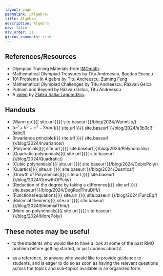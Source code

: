 ```yaml
---
layout: page
permalink: /Algebra/
title: Algebra
description: Algebra
nav: false
nav_order: 21
giscus_comments: true
---
```


## References/Resources

* Olympiad Training Materials from [IMOmath](https://imomath.com/index.cgi?page=mathTexts).
* Mathematical Olympiad Treasures by Titu Andreescu, Bogdan Enescu
* 101 Problems in Algebra by Titu Andreescu, Zuming Feng 
* Mathematical Olympiad Challenges by Titu Andreescu, Răzvan Gelca
* Putnam and Beyond by Răzvan Gelca, Titu Andreescu
* A [video](https://www.youtube.com/watch?v=gvG22CFDK2o) by [Zlatko Salko Lagumdžija](https://www.imo-official.org/participant_r.aspx?id=25889).

## Handouts

- [Warm up]({{ site.url }}{{ site.baseurl }}/blog/2024/WarmUp/)
- [$a^3+b^3+c^3 - 3abc$]({{ site.url }}{{ site.baseurl }}/blog/2024/a3b3c3-3abc/)
- [Invariance principle]({{ site.url }}{{ site.baseurl }}/blog/2024/Invariance/)
- [Polynomials]({{ site.url }}{{ site.baseurl }}/blog/2024/Polynomials/)
- [Quadratic polynomials]({{ site.url }}{{ site.baseurl }}/blog/2024/Quadratic/)
- [Cubic polynomials]({{ site.url }}{{ site.baseurl }}/blog/2024/CubicPoly/)
- [Quartics]({{ site.url }}{{ site.baseurl }}/blog/2024/Quartics/)
- [Growth of Polynomials]({{ site.url }}{{ site.baseurl }}/blog/2024/GrowthOfPoly/)
- [Reduction of the degree by taking a difference]({{ site.url }}{{ site.baseurl }}/blog/2024/DegRedThruDiff/)
- [Functional equations]({{ site.url }}{{ site.baseurl }}/blog/2024/FuncEq/)
- [Binomial theorem]({{ site.url }}{{ site.baseurl }}/blog/2024/BinomialThm/)
- [More on polynomials]({{ site.url }}{{ site.baseurl }}/blog/2024/MorePoly/)

## These notes may be useful

- to the students who would like to have a look at some of the past RMO problem before getting started, 
or just curious about it. 

- as a reference, to anyone who would like to provide guidance to students, 
and is eager to do so as soon as having 
the relevant questions across the topics and sub-topics
available in an organized form. 